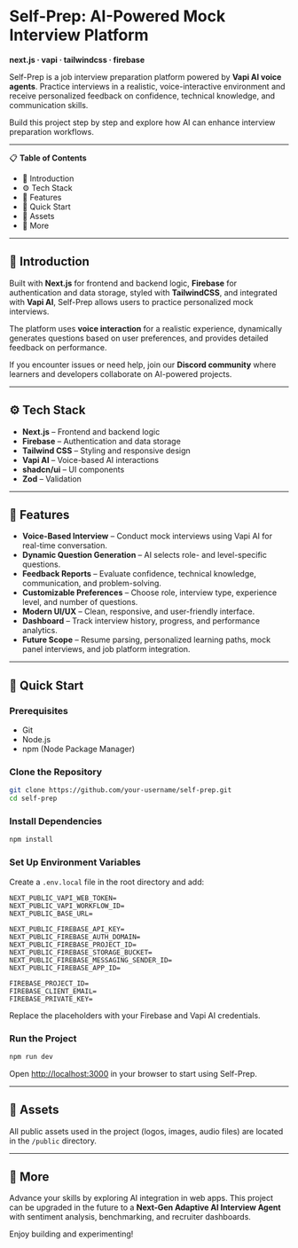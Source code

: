 # Self-Prep: AI-Powered Mock Interview Platform

**next.js · vapi · tailwindcss · firebase**

Self-Prep is a job interview preparation platform powered by **Vapi AI voice agents**. Practice interviews in a realistic, voice-interactive environment and receive personalized feedback on confidence, technical knowledge, and communication skills.

Build this project step by step and explore how AI can enhance interview preparation workflows.

---

📋 **Table of Contents**

* 🤖 Introduction
* ⚙️ Tech Stack
* 🔋 Features
* 🤸 Quick Start
* 🔗 Assets
* 🚀 More

---

## 🤖 Introduction

Built with **Next.js** for frontend and backend logic, **Firebase** for authentication and data storage, styled with **TailwindCSS**, and integrated with **Vapi AI**, Self-Prep allows users to practice personalized mock interviews.

The platform uses **voice interaction** for a realistic experience, dynamically generates questions based on user preferences, and provides detailed feedback on performance.

If you encounter issues or need help, join our **Discord community** where learners and developers collaborate on AI-powered projects.

---

## ⚙️ Tech Stack

* **Next.js** – Frontend and backend logic
* **Firebase** – Authentication and data storage
* **Tailwind CSS** – Styling and responsive design
* **Vapi AI** – Voice-based AI interactions
* **shadcn/ui** – UI components
* **Zod** – Validation

---

## 🔋 Features

* **Voice-Based Interview** – Conduct mock interviews using Vapi AI for real-time conversation.
* **Dynamic Question Generation** – AI selects role- and level-specific questions.
* **Feedback Reports** – Evaluate confidence, technical knowledge, communication, and problem-solving.
* **Customizable Preferences** – Choose role, interview type, experience level, and number of questions.
* **Modern UI/UX** – Clean, responsive, and user-friendly interface.
* **Dashboard** – Track interview history, progress, and performance analytics.
* **Future Scope** – Resume parsing, personalized learning paths, mock panel interviews, and job platform integration.

---

## 🤸 Quick Start

### Prerequisites

* Git
* Node.js
* npm (Node Package Manager)

### Clone the Repository

```bash
git clone https://github.com/your-username/self-prep.git
cd self-prep
```

### Install Dependencies

```bash
npm install
```

### Set Up Environment Variables

Create a `.env.local` file in the root directory and add:

```
NEXT_PUBLIC_VAPI_WEB_TOKEN=
NEXT_PUBLIC_VAPI_WORKFLOW_ID=
NEXT_PUBLIC_BASE_URL=

NEXT_PUBLIC_FIREBASE_API_KEY=
NEXT_PUBLIC_FIREBASE_AUTH_DOMAIN=
NEXT_PUBLIC_FIREBASE_PROJECT_ID=
NEXT_PUBLIC_FIREBASE_STORAGE_BUCKET=
NEXT_PUBLIC_FIREBASE_MESSAGING_SENDER_ID=
NEXT_PUBLIC_FIREBASE_APP_ID=

FIREBASE_PROJECT_ID=
FIREBASE_CLIENT_EMAIL=
FIREBASE_PRIVATE_KEY=
```

Replace the placeholders with your Firebase and Vapi AI credentials.

### Run the Project

```bash
npm run dev
```

Open [http://localhost:3000](http://localhost:3000) in your browser to start using Self-Prep.

---

## 🔗 Assets

All public assets used in the project (logos, images, audio files) are located in the `/public` directory.

---

## 🚀 More

Advance your skills by exploring AI integration in web apps. This project can be upgraded in the future to a **Next-Gen Adaptive AI Interview Agent** with sentiment analysis, benchmarking, and recruiter dashboards.

Enjoy building and experimenting!
